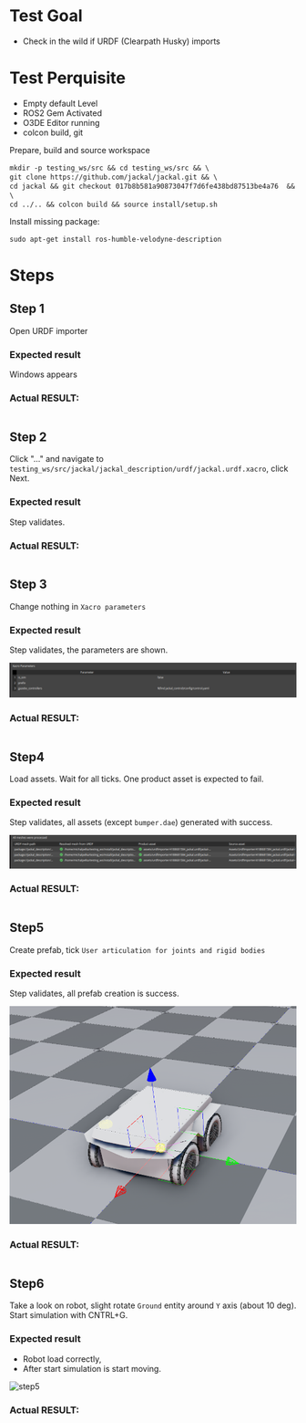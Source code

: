 # Test Goal

 - Check in the wild if URDF (Clearpath Husky) imports

# Test Perquisite

 - Empty default Level
 - ROS2 Gem Activated
 - O3DE Editor running
 - colcon build, git

 Prepare, build and source workspace

```
mkdir -p testing_ws/src && cd testing_ws/src && \
git clone https://github.com/jackal/jackal.git && \
cd jackal && git checkout 017b8b581a90873047f7d6fe438bd87513be4a76  && \
cd ../.. && colcon build && source install/setup.sh
```
Install missing package:
```
sudo apt-get install ros-humble-velodyne-description
```

# Steps

## Step 1 

Open URDF importer

### Expected result 

Windows appears

### **Actual RESULT:**

```

```

## Step 2 

Click "..." and navigate to `testing_ws/src/jackal/jackal_description/urdf/jackal.urdf.xacro`, click Next.

### Expected result 

Step validates.

### **Actual RESULT:**
```

```
## Step 3

Change nothing in `Xacro parameters`
### Expected result 
Step validates, the parameters are shown.

![step3](images/step3.png)


### **Actual RESULT:**
```

```

## Step4

Load assets. Wait for all ticks. One product asset is expected to fail.

### Expected result 
Step validates, all assets (except `bumper.dae`) generated with success.

![step4](images/step4.png)

### **Actual RESULT:**
```

```
## Step5
Create prefab, tick `User articulation for joints and rigid bodies`

### Expected result 
Step validates, all prefab creation is success.

![step5](images/step5.png)


### **Actual RESULT:**
```

```
## Step6
Take a look on robot, slight rotate `Ground` entity around `Y` axis (about 10 deg).
Start simulation with CNTRL+G.


### Expected result 
- Robot load correctly,
- After start simulation is start moving.

![step5](images/step6.png)


### **Actual RESULT:**
```

```
